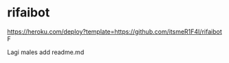# rifaibot

https://heroku.com/deploy?template=https://github.com/itsmeR1F4I/rifaibot
F

Lagi males add readme.md
